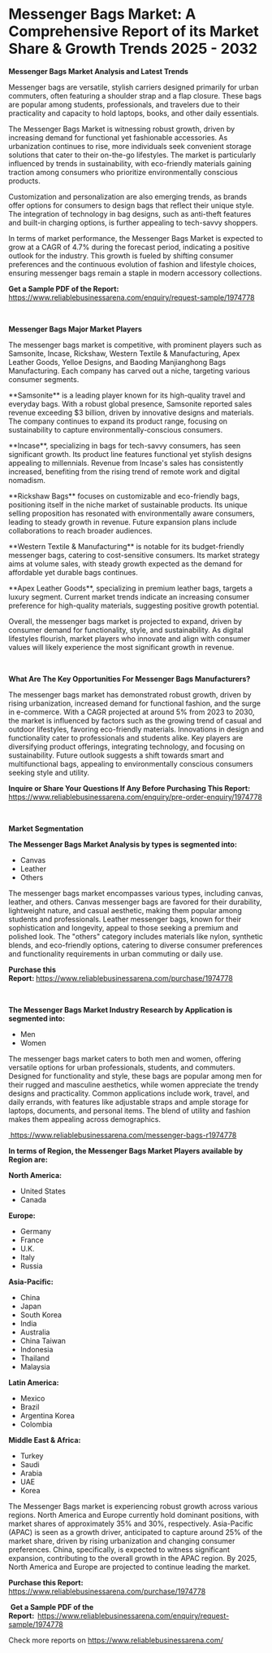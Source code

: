 <p><h1>Messenger Bags Market: A Comprehensive Report of its Market Share & Growth Trends 2025 - 2032</h1></p><p><strong>Messenger Bags Market Analysis and Latest Trends</strong></p>
<p><p>Messenger bags are versatile, stylish carriers designed primarily for urban commuters, often featuring a shoulder strap and a flap closure. These bags are popular among students, professionals, and travelers due to their practicality and capacity to hold laptops, books, and other daily essentials.</p><p>The Messenger Bags Market is witnessing robust growth, driven by increasing demand for functional yet fashionable accessories. As urbanization continues to rise, more individuals seek convenient storage solutions that cater to their on-the-go lifestyles. The market is particularly influenced by trends in sustainability, with eco-friendly materials gaining traction among consumers who prioritize environmentally conscious products.</p><p>Customization and personalization are also emerging trends, as brands offer options for consumers to design bags that reflect their unique style. The integration of technology in bag designs, such as anti-theft features and built-in charging options, is further appealing to tech-savvy shoppers.</p><p>In terms of market performance, the Messenger Bags Market is expected to grow at a CAGR of 4.7% during the forecast period, indicating a positive outlook for the industry. This growth is fueled by shifting consumer preferences and the continuous evolution of fashion and lifestyle choices, ensuring messenger bags remain a staple in modern accessory collections.</p></p>
<p><strong>Get a Sample PDF of the Report:&nbsp;</strong> <a href="https://www.reliablebusinessarena.com/enquiry/request-sample/1974778?utm_campaign=1892&utm_medium=2&utm_source=Github&utm_content=ia&utm_term=08022025&utm_id=messenger-bags">https://www.reliablebusinessarena.com/enquiry/request-sample/1974778</a></p>
<p>&nbsp;</p>
<p><strong>Messenger Bags Major Market Players</strong></p>
<p><p>The messenger bags market is competitive, with prominent players such as Samsonite, Incase, Rickshaw, Western Textile & Manufacturing, Apex Leather Goods, Yelloe Designs, and Baoding Manjianghong Bags Manufacturing. Each company has carved out a niche, targeting various consumer segments.</p><p>**Samsonite** is a leading player known for its high-quality travel and everyday bags. With a robust global presence, Samsonite reported sales revenue exceeding $3 billion, driven by innovative designs and materials. The company continues to expand its product range, focusing on sustainability to capture environmentally-conscious consumers.</p><p>**Incase**, specializing in bags for tech-savvy consumers, has seen significant growth. Its product line features functional yet stylish designs appealing to millennials. Revenue from Incase's sales has consistently increased, benefiting from the rising trend of remote work and digital nomadism.</p><p>**Rickshaw Bags** focuses on customizable and eco-friendly bags, positioning itself in the niche market of sustainable products. Its unique selling proposition has resonated with environmentally aware consumers, leading to steady growth in revenue. Future expansion plans include collaborations to reach broader audiences.</p><p>**Western Textile & Manufacturing** is notable for its budget-friendly messenger bags, catering to cost-sensitive consumers. Its market strategy aims at volume sales, with steady growth expected as the demand for affordable yet durable bags continues.</p><p>**Apex Leather Goods**, specializing in premium leather bags, targets a luxury segment. Current market trends indicate an increasing consumer preference for high-quality materials, suggesting positive growth potential.</p><p>Overall, the messenger bags market is projected to expand, driven by consumer demand for functionality, style, and sustainability. As digital lifestyles flourish, market players who innovate and align with consumer values will likely experience the most significant growth in revenue.</p></p>
<p>&nbsp;</p>
<p><strong>What Are The Key Opportunities For Messenger Bags Manufacturers?</strong></p>
<p><p>The messenger bags market has demonstrated robust growth, driven by rising urbanization, increased demand for functional fashion, and the surge in e-commerce. With a CAGR projected at around 5% from 2023 to 2030, the market is influenced by factors such as the growing trend of casual and outdoor lifestyles, favoring eco-friendly materials. Innovations in design and functionality cater to professionals and students alike. Key players are diversifying product offerings, integrating technology, and focusing on sustainability. Future outlook suggests a shift towards smart and multifunctional bags, appealing to environmentally conscious consumers seeking style and utility.</p></p>
<p><strong>Inquire or Share Your Questions If Any Before Purchasing This Report:</strong> <a href="https://www.reliablebusinessarena.com/enquiry/pre-order-enquiry/1974778?utm_campaign=1892&utm_medium=2&utm_source=Github&utm_content=ia&utm_term=08022025&utm_id=messenger-bags">https://www.reliablebusinessarena.com/enquiry/pre-order-enquiry/1974778</a></p>
<p>&nbsp;</p>
<p><strong>Market Segmentation</strong></p>
<p><strong>The Messenger Bags Market Analysis by types is segmented into:</strong></p>
<p><ul><li>Canvas</li><li>Leather</li><li>Others</li></ul></p>
<p><p>The messenger bags market encompasses various types, including canvas, leather, and others. Canvas messenger bags are favored for their durability, lightweight nature, and casual aesthetic, making them popular among students and professionals. Leather messenger bags, known for their sophistication and longevity, appeal to those seeking a premium and polished look. The "others" category includes materials like nylon, synthetic blends, and eco-friendly options, catering to diverse consumer preferences and functionality requirements in urban commuting or daily use.</p></p>
<p><strong>Purchase this Report:&nbsp;</strong><a href="https://www.reliablebusinessarena.com/purchase/1974778?utm_campaign=1892&utm_medium=2&utm_source=Github&utm_content=ia&utm_term=08022025&utm_id=messenger-bags">https://www.reliablebusinessarena.com/purchase/1974778</a></p>
<p>&nbsp;</p>
<p><strong>The Messenger Bags Market Industry Research by Application is segmented into:</strong></p>
<p><ul><li>Men</li><li>Women</li></ul></p>
<p><p>The messenger bags market caters to both men and women, offering versatile options for urban professionals, students, and commuters. Designed for functionality and style, these bags are popular among men for their rugged and masculine aesthetics, while women appreciate the trendy designs and practicality. Common applications include work, travel, and daily errands, with features like adjustable straps and ample storage for laptops, documents, and personal items. The blend of utility and fashion makes them appealing across demographics.</p></p>
<p><a href="https://www.reliablebusinessarena.com/messenger-bags-r1974778?utm_campaign=1892&utm_medium=2&utm_source=Github&utm_content=ia&utm_term=08022025&utm_id=messenger-bags">&nbsp;https://www.reliablebusinessarena.com/messenger-bags-r1974778</a></p>
<p><strong>In terms of Region, the Messenger Bags Market Players available by Region are:</strong></p>
<p>
    <p> <strong> North America: </strong>
        <ul>
            <li>United States</li>
            <li>Canada</li>
        </ul>
        </p> 
    <p> <strong> Europe: </strong>
        <ul>
            <li>Germany</li>
            <li>France</li>
            <li>U.K.</li>
            <li>Italy</li>
            <li>Russia</li>
        </ul>
        </p> 
    <p> <strong> Asia-Pacific: </strong>
        <ul>
            <li>China</li>
            <li>Japan</li>
            <li>South Korea</li>
            <li>India</li>
            <li>Australia</li>
            <li>China Taiwan</li>
            <li>Indonesia</li>
            <li>Thailand</li>
            <li>Malaysia</li>
        </ul>
        </p> 
    <p> <strong> Latin America: </strong>
        <ul>
            <li>Mexico</li>
            <li>Brazil</li>
            <li>Argentina Korea</li>
            <li>Colombia</li>
        </ul>
        </p> 
    <p> <strong> Middle East & Africa: </strong>
        <ul>
            <li>Turkey</li>
            <li>Saudi</li>
            <li>Arabia</li>
            <li>UAE</li>
            <li>Korea</li>
        </ul>
    </p>
    </p>
<p><p>The Messenger Bags market is experiencing robust growth across various regions. North America and Europe currently hold dominant positions, with market shares of approximately 35% and 30%, respectively. Asia-Pacific (APAC) is seen as a growth driver, anticipated to capture around 25% of the market share, driven by rising urbanization and changing consumer preferences. China, specifically, is expected to witness significant expansion, contributing to the overall growth in the APAC region. By 2025, North America and Europe are projected to continue leading the market.</p></p>
<p><strong>Purchase this Report: </strong><a href="https://www.reliablebusinessarena.com/purchase/1974778?utm_campaign=1892&utm_medium=2&utm_source=Github&utm_content=ia&utm_term=08022025&utm_id=messenger-bags">https://www.reliablebusinessarena.com/purchase/1974778</a></p>
<p>&nbsp;<strong>Get a Sample PDF of the Report:&nbsp;&nbsp;</strong><a href="https://www.reliablebusinessarena.com/enquiry/request-sample/1974778?utm_campaign=1892&utm_medium=2&utm_source=Github&utm_content=ia&utm_term=08022025&utm_id=messenger-bags">https://www.reliablebusinessarena.com/enquiry/request-sample/1974778</a></p>
<p><strong></strong></p>
<p>Check more reports on <a href="https://www.reliablebusinessarena.com/?utm_campaign=1892&utm_medium=2&utm_source=Github&utm_content=ia&utm_term=08022025&utm_id=messenger-bags">https://www.reliablebusinessarena.com/</a></p>